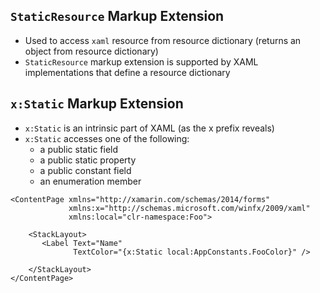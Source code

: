 ## `StaticResource` Markup Extension
* Used to access `xaml` resource from resource dictionary (returns an object from resource dictionary)
* `StaticResource` markup extension is supported by XAML implementations that define a resource dictionary

## `x:Static` Markup Extension
* `x:Static` is an intrinsic part of XAML (as the x prefix reveals)
* `x:Static` accesses one of the following:
  * a public static field
  * a public static property
  * a public constant field
  * an enumeration member

```xaml
<ContentPage xmlns="http://xamarin.com/schemas/2014/forms"
             xmlns:x="http://schemas.microsoft.com/winfx/2009/xaml"
             xmlns:local="clr-namespace:Foo">

    <StackLayout>
       <Label Text="Name"
              TextColor="{x:Static local:AppConstants.FooColor}" />

    </StackLayout>
</ContentPage>
```
